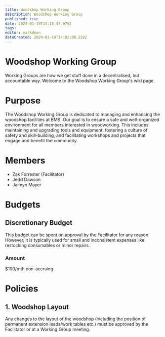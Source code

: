 ```yaml
---
title: Woodshop Working Group
description: Woodshop Working Group
published: true
date: 2024-01-19T14:15:47.975Z
tags: 
editor: markdown
dateCreated: 2024-01-19T14:02:08.228Z
---
```


# Woodshop Working Group
Working Groups are how we get stuff done in a decentralised, but accountable way. Welcome to the Woodshop Working Group's wiki page.

# Purpose
The Woodshop Working Group is dedicated to managing and enhancing the woodshop facilities at BMS. Our goal is to ensure a safe and well-organized environment for all members interested in woodworking. This includes maintaining and upgrading tools and equipment, fostering a culture of safety and skill-building, and facilitating workshops and projects that engage and benefit the community.

# Members
* Zak Forrester (Facilitator)
* Jedd Dawson
* Jaimyn Mayer

# Budgets
## Discretionary Budget
This budget can be spent on approval by the Facilitator for any reason. However, it is typically used for small and inconsistent expenses like restocking consumables or minor repairs.

### Amount
$100/mth non-accruing

# Policies
## 1. Woodshop Layout
Any changes to the layout of the woodshop (including the position of permanent extension leads/work tables etc.) must be approved by the Facilitator or at a Working Group meeting.